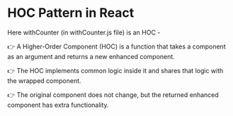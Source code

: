 # HOC Pattern in React
Here withCounter (in withCounter.js file) is an HOC - 

👉 A Higher-Order Component (HOC) is a function that takes a component as an argument and returns a new enhanced component.

👉 The HOC implements common logic inside it and shares that logic with the wrapped component.

👉 The original component does not change, but the returned enhanced component has extra functionality.
